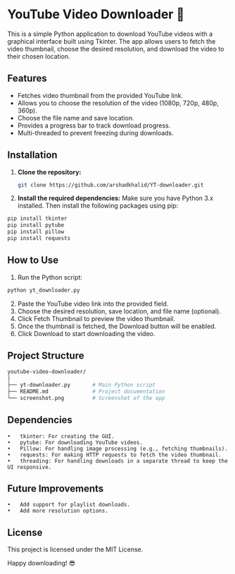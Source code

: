 # YouTube Video Downloader 🎥

This is a simple Python application to download YouTube videos with a graphical interface built using Tkinter. The app allows users to fetch the video thumbnail, choose the desired resolution, and download the video to their chosen location.

## Features
- Fetches video thumbnail from the provided YouTube link.
- Allows you to choose the resolution of the video (1080p, 720p, 480p, 360p).
- Choose the file name and save location.
- Provides a progress bar to track download progress.
- Multi-threaded to prevent freezing during downloads.

## Installation

1. **Clone the repository:**

   ```bash
   git clone https://github.com/arshadkhalid/YT-downloader.git
   ```
2.	**Install the required dependencies:**
Make sure you have Python 3.x installed. Then install the following packages using pip:
   ```bash
 pip install tkinter
pip install pytube
pip install pillow
pip install requests
   ```
## How to Use
1.	Run the Python script:
   ```bash
   python yt_downloader.py
   ```
2.	Paste the YouTube video link into the provided field.
3.	Choose the desired resolution, save location, and file name (optional).
4.	Click Fetch Thumbnail to preview the video thumbnail.
5.	Once the thumbnail is fetched, the Download button will be enabled.
6.	Click Download to start downloading the video.

## Project Structure
```bash
youtube-video-downloader/
│
├── yt-downloader.py       # Main Python script
├── README.md              # Project documentation
└── screenshot.png         # Screenshot of the app
```

## Dependencies

	•	tkinter: For creating the GUI.
	•	pytube: For downloading YouTube videos.
	•	Pillow: For handling image processing (e.g., fetching thumbnails).
	•	requests: For making HTTP requests to fetch the video thumbnail.
	•	threading: For handling downloads in a separate thread to keep the UI responsive.

## Future Improvements

	•	Add support for playlist downloads.
	•	Add more resolution options.

## License

This project is licensed under the MIT License.

Happy downloading! 😎

